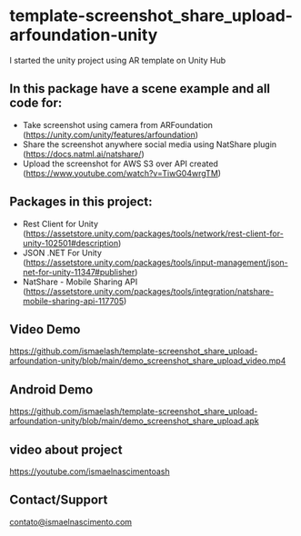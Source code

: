 # template-screenshot_share_upload-arfoundation-unity
I started the unity project using AR template on Unity Hub

## In this package have a scene example and all code for:

- Take screenshot using camera from ARFoundation (https://unity.com/unity/features/arfoundation) <br>
- Share the screenshot anywhere social media using NatShare plugin (https://docs.natml.ai/natshare/) <br>
- Upload the screenshot for AWS S3 over API created (https://www.youtube.com/watch?v=TiwG04wrgTM) <br>

## Packages in this project:
- Rest Client for Unity (https://assetstore.unity.com/packages/tools/network/rest-client-for-unity-102501#description)
- JSON .NET For Unity (https://assetstore.unity.com/packages/tools/input-management/json-net-for-unity-11347#publisher)
- NatShare - Mobile Sharing API (https://assetstore.unity.com/packages/tools/integration/natshare-mobile-sharing-api-117705)

## Video Demo
https://github.com/ismaelash/template-screenshot_share_upload-arfoundation-unity/blob/main/demo_screenshot_share_upload_video.mp4

## Android Demo
https://github.com/ismaelash/template-screenshot_share_upload-arfoundation-unity/blob/main/demo_screenshot_share_upload.apk

## video about project
https://youtube.com/ismaelnascimentoash

## Contact/Support
contato@ismaelnascimento.com
